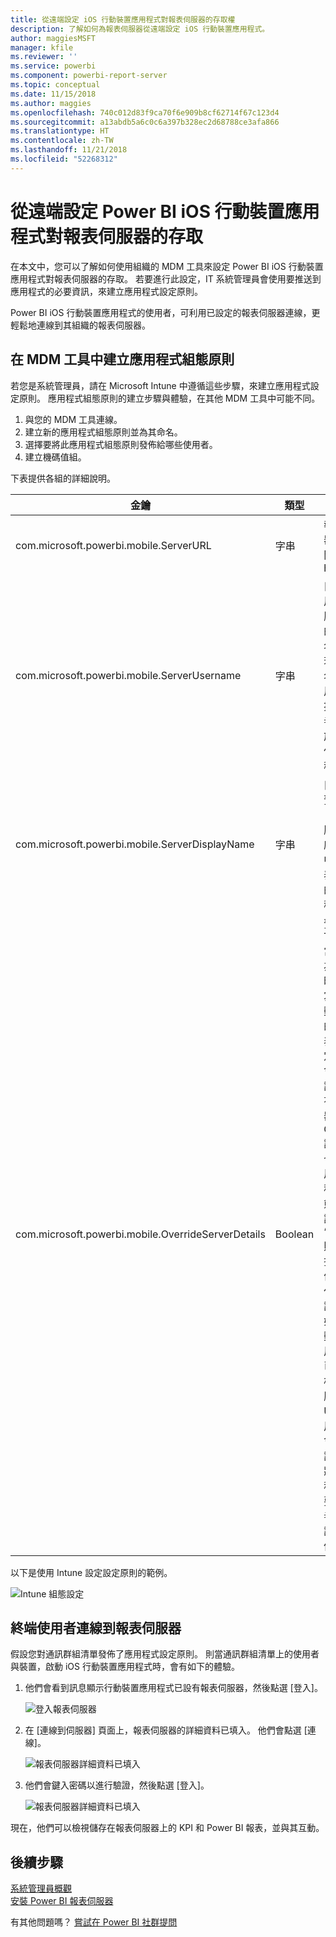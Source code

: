 ```yaml
---
title: 從遠端設定 iOS 行動裝置應用程式對報表伺服器的存取權
description: 了解如何為報表伺服器從遠端設定 iOS 行動裝置應用程式。
author: maggiesMSFT
manager: kfile
ms.reviewer: ''
ms.service: powerbi
ms.component: powerbi-report-server
ms.topic: conceptual
ms.date: 11/15/2018
ms.author: maggies
ms.openlocfilehash: 740c012d83f9ca70f6e909b8cf62714f67c123d4
ms.sourcegitcommit: a13abdb5a6c0c6a397b328ec2d68788ce3afa866
ms.translationtype: HT
ms.contentlocale: zh-TW
ms.lasthandoff: 11/21/2018
ms.locfileid: "52268312"
---
```

# <a name="configure-power-bi-ios-mobile-app-access-to-a-report-server-remotely"></a>從遠端設定 Power BI iOS 行動裝置應用程式對報表伺服器的存取

在本文中，您可以了解如何使用組織的 MDM 工具來設定 Power BI iOS 行動裝置應用程式對報表伺服器的存取。 若要進行此設定，IT 系統管理員會使用要推送到應用程式的必要資訊，來建立應用程式設定原則。 

 Power BI iOS 行動裝置應用程式的使用者，可利用已設定的報表伺服器連線，更輕鬆地連線到其組織的報表伺服器。 

## <a name="create-the-app-configuration-policy-in-mdm-tool"></a>在 MDM 工具中建立應用程式組態原則 

若您是系統管理員，請在 Microsoft Intune 中遵循這些步驟，來建立應用程式設定原則。 應用程式組態原則的建立步驟與體驗，在其他 MDM 工具中可能不同。 

1. 與您的 MDM 工具連線。 
2. 建立新的應用程式組態原則並為其命名。 
3. 選擇要將此應用程式組態原則發佈給哪些使用者。 
4. 建立機碼值組。 

下表提供各組的詳細說明。

|金鑰  |類型  |描述  |
|---------|---------|---------|
| com.microsoft.powerbi.mobile.ServerURL | 字串 | 報表伺服器 URL </br> 開頭應為 http/https |
| com.microsoft.powerbi.mobile.ServerUsername | 字串 | [選擇性] </br> 用於與伺服器連線的使用者名稱。 </br> 若沒有此名稱，應用程式會提示使用者鍵入用於連線的使用者名稱。| 
| com.microsoft.powerbi.mobile.ServerDisplayName | 字串 | [選擇性] </br> 預設值為「報表伺服器」 </br> 應用程式中用來代表伺服器的易記名稱 | 
| com.microsoft.powerbi.mobile.OverrideServerDetails | Boolean | 預設值為 True </br>當其設定為 "True" 時，會覆寫已在行動裝置中的所有報表伺服器定義。 將會刪除已設定的現有伺服器。 </br> Override 設為 True 也會讓使用者無法移除該組態。 </br> 設為 “False” 則會新增推送的值，保留任何現有設定。 </br> 如果在行動裝置應用程式中已設定了相同的伺服器 URL，應用程式就會脫離該設定的原狀。 應用程式不會要求使用者重新驗證相同的伺服器。 |

以下是使用 Intune 設定設定原則的範例。

![Intune 組態設定](media/configure-powerbi-mobile-apps-remote/power-bi-ios-remote-configuration-settings.png)

## <a name="end-users-connecting-to-a-report-server"></a>終端使用者連線到報表伺服器

 假設您對通訊群組清單發佈了應用程式設定原則。 則當通訊群組清單上的使用者與裝置，啟動 iOS 行動裝置應用程式時，會有如下的體驗。 

1. 他們會看到訊息顯示行動裝置應用程式已設有報表伺服器，然後點選 [登入]。

    ![登入報表伺服器](media/configure-powerbi-mobile-apps-remote/power-bi-config-server-sign-in.png)

2.  在 [連線到伺服器] 頁面上，報表伺服器的詳細資料已填入。 他們會點選 [連線]。

    ![報表伺服器詳細資料已填入](media/configure-powerbi-mobile-apps-remote/power-bi-ios-remote-configure-connect-server.png)

3. 他們會鍵入密碼以進行驗證，然後點選 [登入]。 

    ![報表伺服器詳細資料已填入](media/configure-powerbi-mobile-apps-remote/power-bi-config-server-address.png)

現在，他們可以檢視儲存在報表伺服器上的 KPI 和 Power BI 報表，並與其互動。

## <a name="next-steps"></a>後續步驟
[系統管理員概觀](admin-handbook-overview.md)  
[安裝 Power BI 報表伺服器](install-report-server.md)  

有其他問題嗎？ [嘗試在 Power BI 社群提問](https://community.powerbi.com/)

